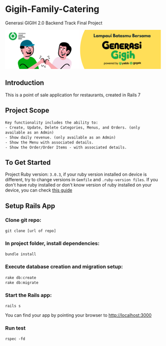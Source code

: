 # Gigih-Family-Catering

Generasi GIGIH 2.0 Backend Track Final Project

![alt text](https://github.com/Jokushu/GGFinalProject/blob/main/public/Header%20%23GenerasiGIGIH.png)

## Introduction

This is a point of sale application for restaurants, created in Rails 7

## Project Scope

```
Key functionality includes the ability to:
- Create, Update, Delete Categories, Menus, and Orders. (only available as an Admin)
- Show daily revenue. (only available as an Admin)
- Show the Menu with associated details.
- Show the Order/Order Items - with associated details.
```

## To Get Started

Project Ruby version: `3.0.3`, if your ruby version installed on device is different, try to change versions in `Gemfile` and `.ruby-version files`.
If you don't have ruby installed or don't know version of ruby installed on your device, you can check [this guide](https://www.ruby-lang.org/en/documentation/installation/)

## Setup Rails App

### Clone git repo:

```
git clone [url of repo]
```

### In project folder, install dependencies:

```
bundle install
```

### Execute database creation and migration setup:

```
rake db:create
rake db:migrate
```

### Start the Rails app:

```
rails s
```

You can find your app by pointing your browser to [http://localhost:3000](http://localhost:3000)

### Run test

```
rspec -fd
```